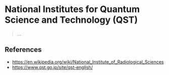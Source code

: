 # National Institutes for Quantum Science and Technology (QST)

> …

## References

- https://en.wikipedia.org/wiki/National_Institute_of_Radiological_Sciences
- https://www.qst.go.jp/site/qst-english/